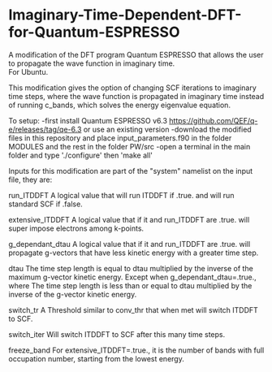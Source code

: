 # Imaginary-Time-Dependent-DFT-for-Quantum-ESPRESSO
A modification of the DFT program Quantum ESPRESSO that allows the user to propagate the wave function in imaginary time.  
For Ubuntu.

This modification gives the option of changing SCF iterations to imaginary time steps, where the wave function 
is propagated in imaginary time instead of running c_bands, which solves the energy eigenvalue equation. 

To setup:
  -first install Quantum ESPRESSO v6.3 https://github.com/QEF/q-e/releases/tag/qe-6.3 or use an existing version
  -download the modified files in this repository and place input_parameters.f90 in the folder MODULES 
   and the rest in the folder PW/src
  -open a terminal in the main folder and type './configure'  then 'make all'
  

Inputs for this modification are part of the "system" namelist on the input file, they are:

run_ITDDFT
   A logical value that will run ITDDFT if .true. and will run standard SCF if .false.
   
extensive_ITDDFT
   A logical value that if it and run_ITDDFT are .true. will super impose electrons among k-points.
   
g_dependant_dtau
   A logical value that if it and run_ITDDFT are .true. will propagate g-vectors that have less kinetic energy 
   with a greater time step.
   
dtau
   The time step length is equal to dtau multiplied by the inverse of the maximum g-vector kinetic energy.
   Except when g_dependant_dtau=.true., where The time step length is less than or equal to dtau multiplied
   by the inverse of the g-vector kinetic energy.
   
switch_tr
   A Threshold similar to conv_thr that when met will switch ITDDFT to SCF.
   
switch_iter
   Will switch ITDDFT to SCF after this many time steps.
   
freeze_band
   For extensive_ITDDFT=.true., it is the number of bands with full occupation number, starting from the lowest energy. 
